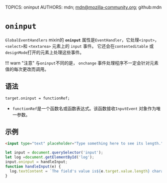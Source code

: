 TOPICS: oninput
AUTHORS: mdn; mdn@mozilla-community.org; github:mdn

# `oninput`

`GlobalEventHandlers` mixin的 **`oninput`** 属性是`EventHandler`，它处理`<input>`，`<select>`和 `<textarea>`
元素上的 `input` 事件。 它还会在`contenteditable` 或 `designMode`打开的元素上处理这些事件。

!!! warn "注意"
    与`oninput`不同的是， `onchange` 事件处理程序不一定会针对元素值的每次更改而调用。

## 语法

```html
target.oninput = functionRef;
```

- `functionRef`是一个函数名或函数表达式。该函数接收`InputEvent` 对象作为唯一参数。

## 示例

```html
<input type="text" placeholder="Type something here to see its length." size="50"> <p id="log"></p>
```

```javascript
let input = document.querySelector('input');
let log =document.getElementById('log');
input.oninput = handleInput;
function handleInput(e) {
  log.textContent = `The field's value is${e.target.value.length} character(s) long.`;
}
```
